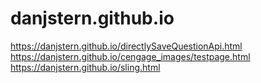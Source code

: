 # danjstern.github.io
https://danjstern.github.io/directlySaveQuestionApi.html
https://danjstern.github.io/cengage_images/testpage.html
https://danjstern.github.io/sling.html
